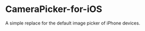 CameraPicker-for-iOS
====================

A simple replace for the default image picker of iPhone devices.
